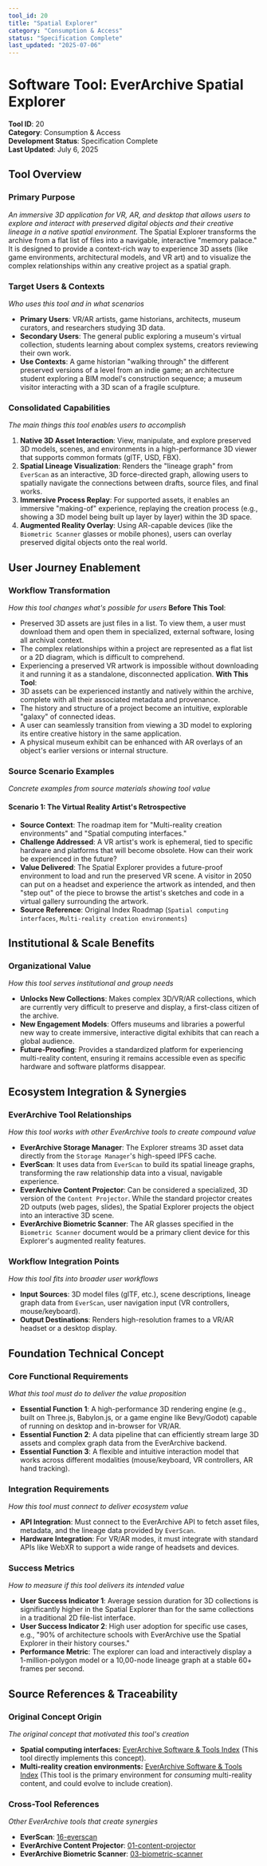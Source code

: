 ```yaml
---
tool_id: 20
title: "Spatial Explorer"
category: "Consumption & Access"
status: "Specification Complete"
last_updated: "2025-07-06"
---
```

# Software Tool: EverArchive Spatial Explorer
**Tool ID**: 20  
**Category**: Consumption & Access  
**Development Status**: Specification Complete  
**Last Updated**: July 6, 2025
## Tool Overview
### Primary Purpose
*An immersive 3D application for VR, AR, and desktop that allows users to explore and interact with preserved digital objects and their creative lineage in a native spatial environment.*
The Spatial Explorer transforms the archive from a flat list of files into a navigable, interactive "memory palace." It is designed to provide a context-rich way to experience 3D assets (like game environments, architectural models, and VR art) and to visualize the complex relationships within any creative project as a spatial graph.
### Target Users & Contexts
*Who uses this tool and in what scenarios*
- **Primary Users**: VR/AR artists, game historians, architects, museum curators, and researchers studying 3D data.
- **Secondary Users**: The general public exploring a museum's virtual collection, students learning about complex systems, creators reviewing their own work.
- **Use Contexts**: A game historian "walking through" the different preserved versions of a level from an indie game; an architecture student exploring a BIM model's construction sequence; a museum visitor interacting with a 3D scan of a fragile sculpture.
### Consolidated Capabilities
*The main things this tool enables users to accomplish*
1. **Native 3D Asset Interaction**: View, manipulate, and explore preserved 3D models, scenes, and environments in a high-performance 3D viewer that supports common formats (glTF, USD, FBX).
2. **Spatial Lineage Visualization**: Renders the "lineage graph" from `EverScan` as an interactive, 3D force-directed graph, allowing users to spatially navigate the connections between drafts, source files, and final works.
3. **Immersive Process Replay**: For supported assets, it enables an immersive "making-of" experience, replaying the creation process (e.g., showing a 3D model being built up layer by layer) within the 3D space.
4. **Augmented Reality Overlay**: Using AR-capable devices (like the `Biometric Scanner` glasses or mobile phones), users can overlay preserved digital objects onto the real world.
## User Journey Enablement
### Workflow Transformation
*How this tool changes what's possible for users*
**Before This Tool**:
- Preserved 3D assets are just files in a list. To view them, a user must download them and open them in specialized, external software, losing all archival context.
- The complex relationships within a project are represented as a flat list or a 2D diagram, which is difficult to comprehend.
- Experiencing a preserved VR artwork is impossible without downloading it and running it as a standalone, disconnected application.
**With This Tool**:
- 3D assets can be experienced instantly and natively within the archive, complete with all their associated metadata and provenance.
- The history and structure of a project become an intuitive, explorable "galaxy" of connected ideas.
- A user can seamlessly transition from viewing a 3D model to exploring its entire creative history in the same application.
- A physical museum exhibit can be enhanced with AR overlays of an object's earlier versions or internal structure.
### Source Scenario Examples
*Concrete examples from source materials showing tool value*
#### **Scenario 1: The Virtual Reality Artist's Retrospective**
- **Source Context**: The roadmap item for "Multi-reality creation environments" and "Spatial computing interfaces."
- **Challenge Addressed**: A VR artist's work is ephemeral, tied to specific hardware and platforms that will become obsolete. How can their work be experienced in the future?
- **Value Delivered**: The Spatial Explorer provides a future-proof environment to load and run the preserved VR scene. A visitor in 2050 can put on a headset and experience the artwork as intended, and then "step out" of the piece to browse the artist's sketches and code in a virtual gallery surrounding the artwork.
- **Source Reference**: Original Index Roadmap (`Spatial computing interfaces`, `Multi-reality creation environments`)
## Institutional & Scale Benefits
### Organizational Value
*How this tool serves institutional and group needs*
- **Unlocks New Collections**: Makes complex 3D/VR/AR collections, which are currently very difficult to preserve and display, a first-class citizen of the archive.
- **New Engagement Models**: Offers museums and libraries a powerful new way to create immersive, interactive digital exhibits that can reach a global audience.
- **Future-Proofing**: Provides a standardized platform for experiencing multi-reality content, ensuring it remains accessible even as specific hardware and software platforms disappear.
## Ecosystem Integration & Synergies
### EverArchive Tool Relationships
*How this tool works with other EverArchive tools to create compound value*
- **EverArchive Storage Manager**: The Explorer streams 3D asset data directly from the `Storage Manager`'s high-speed IPFS cache.
- **EverScan**: It uses data from `EverScan` to build its spatial lineage graphs, transforming the raw relationship data into a visual, navigable experience.
- **EverArchive Content Projector**: Can be considered a specialized, 3D version of the `Content Projector`. While the standard projector creates 2D outputs (web pages, slides), the Spatial Explorer projects the object into an interactive 3D scene.
- **EverArchive Biometric Scanner**: The AR glasses specified in the `Biometric Scanner` document would be a primary client device for this Explorer's augmented reality features.
### Workflow Integration Points
*How this tool fits into broader user workflows*
- **Input Sources**: 3D model files (glTF, etc.), scene descriptions, lineage graph data from `EverScan`, user navigation input (VR controllers, mouse/keyboard).
- **Output Destinations**: Renders high-resolution frames to a VR/AR headset or a desktop display.
## Foundation Technical Concept
### Core Functional Requirements
*What this tool must do to deliver the value proposition*
- **Essential Function 1**: A high-performance 3D rendering engine (e.g., built on Three.js, Babylon.js, or a game engine like Bevy/Godot) capable of running on desktop and in-browser for VR/AR.
- **Essential Function 2**: A data pipeline that can efficiently stream large 3D assets and complex graph data from the EverArchive backend.
- **Essential Function 3**: A flexible and intuitive interaction model that works across different modalities (mouse/keyboard, VR controllers, AR hand tracking).
### Integration Requirements
*How this tool must connect to deliver ecosystem value*
- **API Integration**: Must connect to the EverArchive API to fetch asset files, metadata, and the lineage data provided by `EverScan`.
- **Hardware Integration**: For VR/AR modes, it must integrate with standard APIs like WebXR to support a wide range of headsets and devices.
### Success Metrics
*How to measure if this tool delivers its intended value*
- **User Success Indicator 1**: Average session duration for 3D collections is significantly higher in the Spatial Explorer than for the same collections in a traditional 2D file-list interface.
- **User Success Indicator 2**: High user adoption for specific use cases, e.g., "90% of architecture schools with EverArchive use the Spatial Explorer in their history courses."
- **Performance Metric**: The explorer can load and interactively display a 1-million-polygon model or a 10,00-node lineage graph at a stable 60+ frames per second.
## Source References & Traceability
### Original Concept Origin
*The original concept that motivated this tool's creation*
- **Spatial computing interfaces:** [EverArchive Software & Tools Index](everarchive-software--tools-index) (This tool directly implements this concept).
- **Multi-reality creation environments:** [EverArchive Software & Tools Index](everarchive-software--tools-index) (This tool is the primary environment for *consuming* multi-reality content, and could evolve to include creation).
### Cross-Tool References
*Other EverArchive tools that create synergies*
- **EverScan**: [16-everscan](16-everscan)
- **EverArchive Content Projector**: [01-content-projector](01-content-projector)
- **EverArchive Biometric Scanner**: [03-biometric-scanner](03-biometric-scanner)

